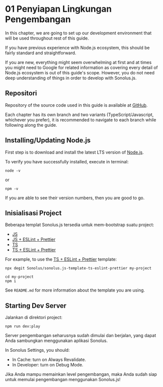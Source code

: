 # 01 Penyiapan Lingkungan Pengembangan

In this chapter, we are going to set up our development environment that will be used throughout rest of this guide.

If you have previous experience with Node.js ecosystem, this should be fairly standard and straightforward.

If you are new, everything might seem overwhelming at first and at times you might need to Google for related information as covering every detail of Node.js ecosystem is out of this guide's scope. However, you do not need deep understanding of things in order to develop with Sonolus.js.

## Repositori

Repository of the source code used in this guide is available at [GitHub](https://github.com/Sonolus/wiki-sonolus.js-guide-code).

Each chapter has its own branch and two variants (TypeScript/Javascript, whichever you prefer), it is recommended to navigate to each branch while following along the guide.

## Installing/Updating Node.js

First step is to download and install the latest LTS version of [Node.js](https://nodejs.org).

To verify you have successfully installed, execute in terminal:

```shell
node -v
```

or

```shell
npm -v
```

If you are able to see their version numbers, then you are good to go.

## Inisialisasi Project

Beberapa templat Sonolus.js tersedia untuk mem-bootstrap suatu project:

- [JS](https://github.com/Sonolus/sonolus.js-template-js)
- [JS + ESLint + Prettier](https://github.com/Sonolus/sonolus.js-template-js-eslint-prettier)
- [TS](https://github.com/Sonolus/sonolus.js-template-ts)
- [TS + ESLint + Prettier](https://github.com/Sonolus/sonolus.js-template-ts-eslint-prettier)

For example, to use the [TS + ESLint + Prettier](https://github.com/Sonolus/sonolus.js-template-ts-eslint-prettier) template:

```shell
npx degit Sonolus/sonolus.js-template-ts-eslint-prettier my-project

cd my-project
npm i
```

See `README.md` for more information about the template you are using.

## Starting Dev Server

Jalankan di direktori project:

```shell
npm run dev:play
```

Server pengembangan seharusnya sudah dimulai dan berjalan, yang dapat Anda sambungkan menggunakan aplikasi Sonolus.

In Sonolus Settings, you should:

- In Cache: turn on Always Revalidate.
- In Developer: turn on Debug Mode.

Jika Anda mampu memainkan level pengembangan, maka Anda sudah siap untuk memulai pengembangan menggunakan Sonolus.js!
